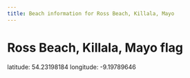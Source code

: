 ```yaml
---
title: Beach information for Ross Beach, Killala, Mayo
---
```

# Ross Beach, Killala, Mayo <span class="material-icons blue-flag">flag</span>

<div class="location-info">latitude: 54.23198184 longitude: -9.19789646</div>
<div id="met-eireann-warnings" onload="get_met_eireann_warnings(EI20)"></div>
<div></div>